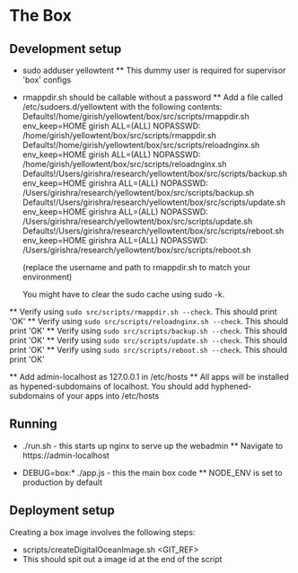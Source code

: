 The Box
=======

Development setup
-----------------
* sudo adduser yellowtent
** This dummy user is required for supervisor 'box' configs

* rmappdir.sh should be callable without a password
** Add a file called /etc/sudoers.d/yellowtent with the following contents:
    Defaults!/home/girish/yellowtent/box/src/scripts/rmappdir.sh env_keep=HOME
    girish ALL=(ALL) NOPASSWD: /home/girish/yellowtent/box/src/scripts/rmappdir.sh
    Defaults!/home/girish/yellowtent/box/src/scripts/reloadnginx.sh env_keep=HOME
    girish ALL=(ALL) NOPASSWD: /home/girish/yellowtent/box/src/scripts/reloadnginx.sh
    Defaults!/Users/girishra/research/yellowtent/box/src/scripts/backup.sh env_keep=HOME
    girishra ALL=(ALL) NOPASSWD: /Users/girishra/research/yellowtent/box/src/scripts/backup.sh
    Defaults!/Users/girishra/research/yellowtent/box/src/scripts/update.sh env_keep=HOME
    girishra ALL=(ALL) NOPASSWD: /Users/girishra/research/yellowtent/box/src/scripts/update.sh
    Defaults!/Users/girishra/research/yellowtent/box/src/scripts/reboot.sh env_keep=HOME
    girishra ALL=(ALL) NOPASSWD: /Users/girishra/research/yellowtent/box/src/scripts/reboot.sh


   (replace the username and path to rmappdir.sh to match your environment)

   You might have to clear the sudo cache using sudo -k.

** Verify using `sudo src/scripts/rmappdir.sh --check`. This should print 'OK'
** Verify using `sudo src/scripts/reloadnginx.sh --check`. This should print 'OK'
** Verify using `sudo src/scripts/backup.sh --check`. This should print 'OK'
** Verify using `sudo src/scripts/update.sh --check`. This should print 'OK'
** Verify using `sudo src/scripts/reboot.sh --check`. This should print 'OK'

** Add admin-localhost as 127.0.0.1 in /etc/hosts
** All apps will be installed as hypened-subdomains of localhost. You should add
   hyphened-subdomains of your apps into /etc/hosts

Running
-------
* ./run.sh - this starts up nginx to serve up the webadmin
** Navigate to https://admin-localhost

* DEBUG=box:* ./app.js - this the main box code
** NODE_ENV is set to production by default

Deployment setup
----------------
Creating a box image involves the following steps:
* scripts/createDigitalOceanImage.sh <GIT_REF>
* This should spit out a image id at the end of the script

